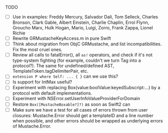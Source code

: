 TODO

- [ ] Use in examples: Freddy Mercury, Salvador Dali, Tom Selleck, Charles Bronson, Clark Gable, Albert Einstein, Charlie Chaplin, Errol Flynn, Groucho Marx, Hulk Hogan, Mario, Luigi, Zorro, Frank Zappa, Lionel Richie
- [ ] Rewrite GRMustacheKeyAccess.m in pure Swift
- [ ] Think about migration from ObjC GRMustache, and list incompatibilities. Fix the most cruel ones.
- [ ] Review all calls to fatalError(), all `as!` operators, and check if it's not type-system fighting (for example, couldn't we turn Tag into a protocol?). The same for undefined/defined AST, TemplateToken.tagDelimiterPair, etc.
- [ ] `extension P where Self: ... { }` can we use this?
- [ ] Is support for IntMax useful?
- [ ] Experiment with replacing Box(value:boolValue:keyedSubscript:...) by a protocol with default implementations.
- [ ] Experiment with NSError.setUserInfoValueProviderForDomain
- [ ] Restore `Box([MustacheBoxable?]?)` as soon as Swift2 can
- [ ] Make sure we have a test for all cases of errors thrown from user closures: Mustache.Error should get a templateID and a line number when possible, and other errors should be wrapped as underlying errors of Mustache.Error.

